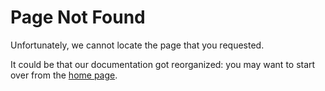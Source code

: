# Page Not Found

Unfortunately, we cannot locate the page that you requested.

It could be that our documentation got reorganized: you may want to start over from the [home page](index.md).